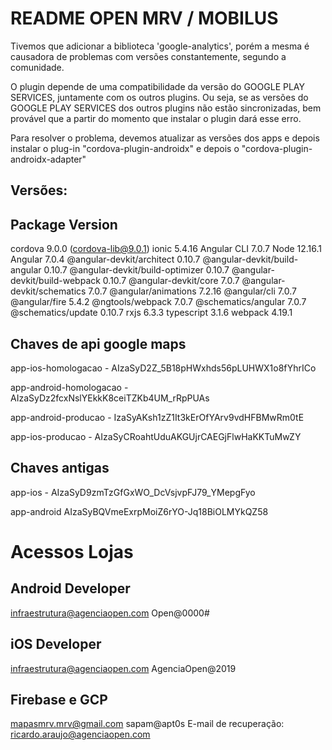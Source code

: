 # README OPEN MRV / MOBILUS

Tivemos que adicionar a biblioteca 'google-analytics', porém a mesma é causadora de problemas com versões constantemente, segundo a comunidade.

O plugin depende de uma compatibilidade da versão do GOOGLE PLAY SERVICES, juntamente com os outros plugins. Ou seja, se as versões do GOOGLE PLAY SERVICES dos outros plugins não estão sincronizadas, bem provável que a partir do momento que instalar o plugin dará esse erro.

Para resolver o problema, devemos atualizar as versões dos apps e depois instalar o plug-in "cordova-plugin-androidx" e depois o "cordova-plugin-androidx-adapter"


## Versões:

Package                           Version
-----------------------------------------------------------
cordova                           9.0.0 (cordova-lib@9.0.1)
ionic                             5.4.16
Angular CLI                       7.0.7
Node                              12.16.1
Angular                           7.0.4
@angular-devkit/architect         0.10.7
@angular-devkit/build-angular     0.10.7
@angular-devkit/build-optimizer   0.10.7
@angular-devkit/build-webpack     0.10.7
@angular-devkit/core              7.0.7
@angular-devkit/schematics        7.0.7
@angular/animations               7.2.16
@angular/cli                      7.0.7
@angular/fire                     5.4.2
@ngtools/webpack                  7.0.7
@schematics/angular               7.0.7
@schematics/update                0.10.7
rxjs                              6.3.3
typescript                        3.1.6
webpack                           4.19.1

## Chaves de api google maps

app-ios-homologacao - AIzaSyD2Z_5B18pHWxhds56pLUHWX1o8fYhrICo

app-android-homologacao - AIzaSyDz2fcxNslYEkkK8ceiTZKb4UM_rRpPUAs

app-android-producao - IzaSyAKsh1zZ1It3kErOfYArv9vdHFBMwRm0tE

app-ios-producao - AIzaSyCRoahtUduAKGUjrCAEGjFlwHaKKTuMwZY

## Chaves antigas

app-ios - AIzaSyD9zmTzGfGxWO_DcVsjvpFJ79_YMepgFyo

app-android AIzaSyBQVmeExrpMoiZ6rYO-Jq18BiOLMYkQZ58


# Acessos Lojas

## Android Developer
infraestrutura@agenciaopen.com
Open@0000#

## iOS Developer
infraestrutura@agenciaopen.com
AgenciaOpen@2019

## Firebase e GCP
mapasmrv.mrv@gmail.com
sapam@apt0s 
E-mail de recuperação: ricardo.araujo@agenciaopen.com